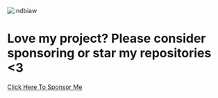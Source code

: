 ![:ndbiaw](https://count.getloli.com/get/@:ndbiaw?theme=rule34)
# Love my project? Please consider sponsoring or star my repositories <3
[Click Here To Sponsor Me](https://github.com/sponsors/ndbiaw)

